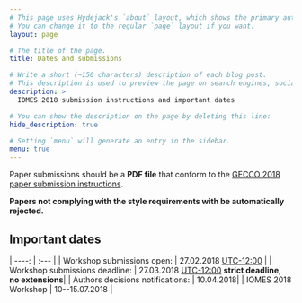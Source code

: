 ```yaml
---
# This page uses Hydejack's `about` layout, which shows the primary author's picture and about text at the top.
# You can change it to the regular `page` layout if you want.
layout: page

# The title of the page.
title: Dates and submissions

# Write a short (~150 characters) description of each blog post.
# This description is used to preview the page on search engines, social media, etc.
description: >
  IOMES 2018 submission instructions and important dates

# You can show the description on the page by deleting this line:
hide_description: true

# Setting `menu` will generate an entry in the sidebar.
menu: true
---
```


Paper submissions should be a **PDF file** that conform to the [GECCO 2018 paper submission instructions](http://gecco-2018.sigevo.org/index.html/Papers+Submission+Instructions).

**Papers not complying with the style requirements with be automatically rejected.**


## Important dates

| ----: | :--- |
| Workshop submissions open:      | 27.02.2018 [UTC-12:00](https://en.wikipedia.org/wiki/UTC%E2%88%9212:00) |
| Workshop submissions deadline:  | 27.03.2018 [UTC-12:00](https://en.wikipedia.org/wiki/UTC%E2%88%9212:00) **strict deadline, no extensions**|
| Authors decisions notifications: | 10.04.2018|
| IOMES 2018 Workshop   |  10--15.07.2018  |
